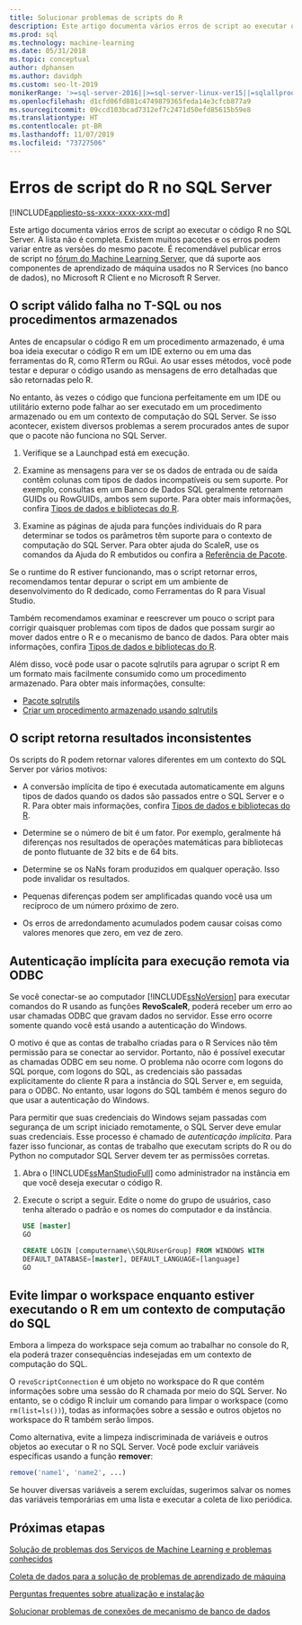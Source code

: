 ```yaml
---
title: Solucionar problemas de scripts do R
description: Este artigo documenta vários erros de script ao executar o código R no SQL Server.
ms.prod: sql
ms.technology: machine-learning
ms.date: 05/31/2018
ms.topic: conceptual
author: dphansen
ms.author: davidph
ms.custom: seo-lt-2019
monikerRange: '>=sql-server-2016||>=sql-server-linux-ver15||=sqlallproducts-allversions'
ms.openlocfilehash: d1cfd06fd881c4749879365feda14e3cfcb877a9
ms.sourcegitcommit: 09ccd103bcad7312ef7c2471d50efd85615b59e8
ms.translationtype: HT
ms.contentlocale: pt-BR
ms.lasthandoff: 11/07/2019
ms.locfileid: "73727506"
---
```

# <a name="r-scripting-errors-in-sql-server"></a>Erros de script do R no SQL Server
[!INCLUDE[appliesto-ss-xxxx-xxxx-xxx-md](../includes/appliesto-ss-xxxx-xxxx-xxx-md.md)]

Este artigo documenta vários erros de script ao executar o código R no SQL Server. A lista não é completa. Existem muitos pacotes e os erros podem variar entre as versões do mesmo pacote. É recomendável publicar erros de script no [fórum do Machine Learning Server](https://social.msdn.microsoft.com/Forums/home?category=MicrosoftR), que dá suporte aos componentes de aprendizado de máquina usados no R Services (no banco de dados), no Microsoft R Client e no Microsoft R Server.

## <a name="valid-script-fails-in-t-sql-or-in-stored-procedures"></a>O script válido falha no T-SQL ou nos procedimentos armazenados

Antes de encapsular o código R em um procedimento armazenado, é uma boa ideia executar o código R em um IDE externo ou em uma das ferramentas do R, como RTerm ou RGui. Ao usar esses métodos, você pode testar e depurar o código usando as mensagens de erro detalhadas que são retornadas pelo R.

No entanto, às vezes o código que funciona perfeitamente em um IDE ou utilitário externo pode falhar ao ser executado em um procedimento armazenado ou em um contexto de computação do SQL Server. Se isso acontecer, existem diversos problemas a serem procurados antes de supor que o pacote não funciona no SQL Server.

1. Verifique se a Launchpad está em execução.

2. Examine as mensagens para ver se os dados de entrada ou de saída contêm colunas com tipos de dados incompatíveis ou sem suporte. Por exemplo, consultas em um Banco de Dados SQL geralmente retornam GUIDs ou RowGUIDs, ambos sem suporte. Para obter mais informações, confira [Tipos de dados e bibliotecas do R](r/r-libraries-and-data-types.md).

3. Examine as páginas de ajuda para funções individuais do R para determinar se todos os parâmetros têm suporte para o contexto de computação do SQL Server. Para obter ajuda do ScaleR, use os comandos da Ajuda do R embutidos ou confira a [Referência de Pacote](https://docs.microsoft.com/r-server/r-reference/revoscaler/revoscaler).

Se o runtime do R estiver funcionando, mas o script retornar erros, recomendamos tentar depurar o script em um ambiente de desenvolvimento do R dedicado, como Ferramentas do R para Visual Studio.

Também recomendamos examinar e reescrever um pouco o script para corrigir quaisquer problemas com tipos de dados que possam surgir ao mover dados entre o R e o mecanismo de banco de dados. Para obter mais informações, confira [Tipos de dados e bibliotecas do R](r/r-libraries-and-data-types.md).

Além disso, você pode usar o pacote sqlrutils para agrupar o script R em um formato mais facilmente consumido como um procedimento armazenado. Para obter mais informações, consulte:
* [Pacote sqlrutils](r/ref-r-sqlrutils.md)
* [Criar um procedimento armazenado usando sqlrutils](r/how-to-create-a-stored-procedure-using-sqlrutils.md)

## <a name="script-returns-inconsistent-results"></a>O script retorna resultados inconsistentes

Os scripts do R podem retornar valores diferentes em um contexto do SQL Server por vários motivos:

- A conversão implícita de tipo é executada automaticamente em alguns tipos de dados quando os dados são passados entre o SQL Server e o R. Para obter mais informações, confira [Tipos de dados e bibliotecas do R](r/r-libraries-and-data-types.md).

- Determine se o número de bit é um fator. Por exemplo, geralmente há diferenças nos resultados de operações matemáticas para bibliotecas de ponto flutuante de 32 bits e de 64 bits.

- Determine se os NaNs foram produzidos em qualquer operação. Isso pode invalidar os resultados.

- Pequenas diferenças podem ser amplificadas quando você usa um recíproco de um número próximo de zero.

- Os erros de arredondamento acumulados podem causar coisas como valores menores que zero, em vez de zero.

## <a name="implied-authentication-for-remote-execution-via-odbc"></a>Autenticação implícita para execução remota via ODBC

Se você conectar-se ao computador [!INCLUDE[ssNoVersion](../includes/ssnoversion-md.md)] para executar comandos do R usando as funções **RevoScaleR**, poderá receber um erro ao usar chamadas ODBC que gravam dados no servidor. Esse erro ocorre somente quando você está usando a autenticação do Windows.

O motivo é que as contas de trabalho criadas para o R Services não têm permissão para se conectar ao servidor. Portanto, não é possível executar as chamadas ODBC em seu nome. O problema não ocorre com logons do SQL porque, com logons do SQL, as credenciais são passadas explicitamente do cliente R para a instância do SQL Server e, em seguida, para o ODBC. No entanto, usar logons do SQL também é menos seguro do que usar a autenticação do Windows.

Para permitir que suas credenciais do Windows sejam passadas com segurança de um script iniciado remotamente, o SQL Server deve emular suas credenciais. Esse processo é chamado de _autenticação implícita_. Para fazer isso funcionar, as contas de trabalho que executam scripts do R ou do Python no computador SQL Server devem ter as permissões corretas.

1. Abra o [!INCLUDE[ssManStudioFull](../includes/ssmanstudiofull-md.md)] como administrador na instância em que você deseja executar o código R.

2. Execute o script a seguir. Edite o nome do grupo de usuários, caso tenha alterado o padrão e os nomes do computador e da instância.

    ```sql
    USE [master]
    GO
    
    CREATE LOGIN [computername\\SQLRUserGroup] FROM WINDOWS WITH
    DEFAULT_DATABASE=[master], DEFAULT_LANGUAGE=[language]
    GO
    ```

## <a name="avoid-clearing-the-workspace-while-youre-running-r-in-a-sql-compute-context"></a>Evite limpar o workspace enquanto estiver executando o R em um contexto de computação do SQL

Embora a limpeza do workspace seja comum ao trabalhar no console do R, ela poderá trazer consequências indesejadas em um contexto de computação do SQL.

O `revoScriptConnection` é um objeto no workspace do R que contém informações sobre uma sessão do R chamada por meio do SQL Server. No entanto, se o código R incluir um comando para limpar o workspace (como `rm(list=ls())`), todas as informações sobre a sessão e outros objetos no workspace do R também serão limpos.

Como alternativa, evite a limpeza indiscriminada de variáveis e outros objetos ao executar o R no SQL Server. Você pode excluir variáveis específicas usando a função **remover**:

```R
remove('name1', 'name2', ...)
```

Se houver diversas variáveis a serem excluídas, sugerimos salvar os nomes das variáveis temporárias em uma lista e executar a coleta de lixo periódica.



## <a name="next-steps"></a>Próximas etapas

[Solução de problemas dos Serviços de Machine Learning e problemas conhecidos](machine-learning-troubleshooting-faq.md)

[Coleta de dados para a solução de problemas de aprendizado de máquina](data-collection-ml-troubleshooting-process.md)

[Perguntas frequentes sobre atualização e instalação](r/upgrade-and-installation-faq-sql-server-r-services.md)

[Solucionar problemas de conexões de mecanismo de banco de dados](../database-engine/configure-windows/troubleshoot-connecting-to-the-sql-server-database-engine.md)
